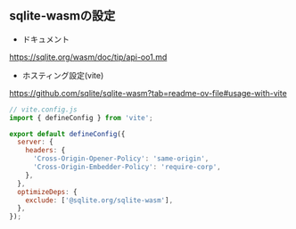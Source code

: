 ## sqlite-wasmの設定

* ドキュメント

https://sqlite.org/wasm/doc/tip/api-oo1.md

* ホスティング設定(vite)

https://github.com/sqlite/sqlite-wasm?tab=readme-ov-file#usage-with-vite

```js
// vite.config.js
import { defineConfig } from 'vite';

export default defineConfig({
  server: {
    headers: {
      'Cross-Origin-Opener-Policy': 'same-origin',
      'Cross-Origin-Embedder-Policy': 'require-corp',
    },
  },
  optimizeDeps: {
    exclude: ['@sqlite.org/sqlite-wasm'],
  },
});
```
